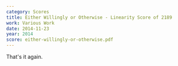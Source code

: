 ```yaml
---
category: Scores
title: Either Willingly or Otherwise - Linearity Score of 2189
work: Various Work
date: 2014-11-23
year: 2014
score: either-willingly-or-otherwise.pdf
---
```


That's it again.
